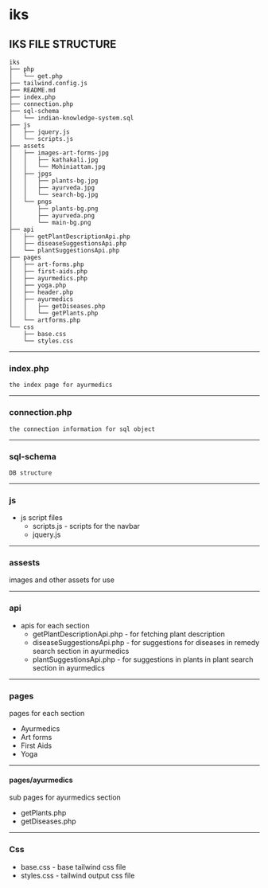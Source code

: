 # iks

## IKS FILE STRUCTURE
```
iks
├── php
│   └── get.php
├── tailwind.config.js
├── README.md
├── index.php
├── connection.php
├── sql-schema
│   └── indian-knowledge-system.sql
├── js
│   ├── jquery.js
│   └── scripts.js
├── assets
│   ├── images-art-forms-jpg
│   │   ├── kathakali.jpg
│   │   └── Mohiniattam.jpg
│   ├── jpgs
│   │   ├── plants-bg.jpg
│   │   ├── ayurveda.jpg
│   │   └── search-bg.jpg
│   └── pngs
│       ├── plants-bg.png
│       ├── ayurveda.png
│       └── main-bg.png
├── api
│   ├── getPlantDescriptionApi.php
│   ├── diseaseSuggestionsApi.php
│   └── plantSuggestionsApi.php
├── pages
│   ├── art-forms.php
│   ├── first-aids.php
│   ├── ayurmedics.php
│   ├── yoga.php
│   ├── header.php
│   ├── ayurmedics
│   │   ├── getDiseases.php
│   │   └── getPlants.php
│   └── artforms.php
└── css
    ├── base.css
    └── styles.css

```
---

### index.php

    the index page for ayurmedics

--- 

### connection.php

    the connection information for sql object

--- 

### sql-schema 

    DB structure

---

### js

- js script files
    - scripts.js - scripts for the navbar
    - jquery.js 

--- 

### assests

images and other assets for use

---

### api
 
   - apis for each section
       - getPlantDescriptionApi.php - for fetching plant description 
       - diseaseSuggestionsApi.php - for suggestions for diseases in remedy search section in ayurmedics
       - plantSuggestionsApi.php  - for suggestions in plants in plant search section in ayurmedics

---

### pages

pages for each section
   - Ayurmedics
   - Art forms
   - First Aids
   - Yoga

---

#### pages/ayurmedics

sub pages for ayurmedics section
 - getPlants.php
 - getDiseases.php

---

### Css

   - base.css - base tailwind css file
   - styles.css - tailwind output css file

